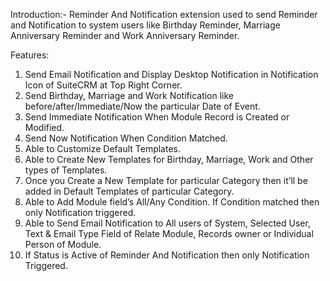 Introduction:-
Reminder And Notification extension used to send Reminder and Notification to system users like Birthday Reminder, Marriage Anniversary Reminder and Work Anniversary Reminder.


Features:
1) Send Email Notification and Display Desktop Notification in Notification Icon of SuiteCRM at Top Right Corner.
2) Send Birthday, Marriage and Work Notification like before/after/Immediate/Now the particular Date of Event.
3) Send Immediate Notification When Module Record is Created or Modified.
4) Send Now Notification When Condition Matched.
5) Able to Customize Default Templates.
6) Able to Create New Templates for Birthday, Marriage, Work and Other types of Templates. 
7) Once you Create a New Template for particular Category then it’ll be added in Default Templates of particular Category.
8) Able to Add Module field’s All/Any Condition. If Condition matched then only Notification triggered.
9) Able to Send Email Notification to All users of System, Selected User, Text & Email Type Field of Relate Module, Records owner or Individual Person of Module.
10) If Status is Active of Reminder And Notification then only Notification Triggered.

